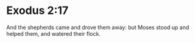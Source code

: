 # Exodus 2:17

And the shepherds came and drove them away: but Moses stood up and helped them, and watered their flock.